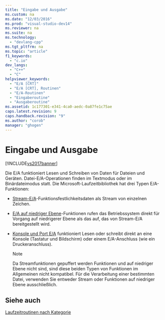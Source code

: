 ```yaml
---
title: "Eingabe und Ausgabe"
ms.custom: na
ms.date: "12/03/2016"
ms.prod: "visual-studio-dev14"
ms.reviewer: na
ms.suite: na
ms.technology: 
  - "devlang-cpp"
ms.tgt_pltfrm: na
ms.topic: "article"
f1_keywords: 
  - "c.io"
dev_langs: 
  - "C++"
  - "C"
helpviewer_keywords: 
  - "E/A [CRT]"
  - "E/A [CRT], Routinen"
  - "E/A-Routinen"
  - "Eingaberoutine"
  - "Ausgaberoutine"
ms.assetid: 1c177301-e341-4ca0-aedc-0a87fe1c75ae
caps.latest.revision: 9
caps.handback.revision: "9"
ms.author: "corob"
manager: "ghogen"
---
```

# Eingabe und Ausgabe
[!INCLUDE[vs2017banner](../assembler/inline/includes/vs2017banner.md)]

Die E\/A funktioniert Lesen und Schreiben von Daten für Dateien und Geräten.  Datei\-E\/A\-Operationen finden im Textmodus oder im Binärdateimodus statt.  Die Microsoft\-Laufzeitbibliothek hat drei Typen E\/A\-Funktionen:  
  
-   [Stream\-E\/A](../c-runtime-library/stream-i-o.md)\-Funktionsfestlichkeitsdaten als Stream von einzelnen Zeichen.  
  
-   [E\/A auf niedriger Ebene](../c-runtime-library/low-level-i-o.md)\-Funktionen rufen das Betriebssystem direkt für Vorgang auf niedrigerer Ebene als das auf, das von Stream\-E\/A bereitgestellt wird.  
  
-   [Konsole und Port E\/A](../c-runtime-library/console-and-port-i-o.md) funktioniert Lesen oder schreibt direkt an eine Konsole \(Tastatur und Bildschirm\) oder einem E\/A\-Anschluss \(wie ein Druckeranschluss\).  
  
    > [!NOTE]
    >  Da Streamfunktionen gepuffert werden Funktionen und auf niedriger Ebene nicht sind, sind diese beiden Typen von Funktionen im Allgemeinen nicht kompatibel.  Für die Verarbeitung einer bestimmten Datei, verwenden Sie entweder Stream oder Funktionen auf niedriger Ebene ausschließlich.  
  
## Siehe auch  
 [Laufzeitroutinen nach Kategorie](../c-runtime-library/run-time-routines-by-category.md)